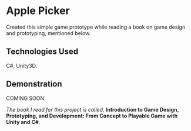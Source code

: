 # Apple Picker

Created this simple game prototype while reading a book on game design and prototyping, mentioned below.

## Technologies Used

C#, Unity3D.

## Demonstration

COMING SOON


*The book I read for this project is called,* **Introduction to Game Design, Prototyping, and Development: From Concept to Playable Game with Unity and C#**.
